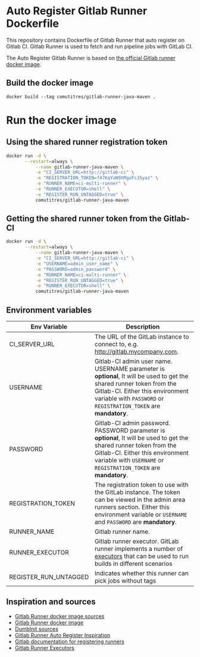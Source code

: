 # Auto Register Gitlab Runner Dockerfile
This repository contains Dockerfile of Gitlab Runner that auto register on Gitlab CI.
Gitlab Runner is used to fetch and run pipeline jobs with GitLab CI.

The Auto Register Gitlab Runner is based on [the official Gitlab runner docker image](https://hub.docker.com/r/gitlab/gitlab-runner).

## Build the docker image

`docker build --tag comutitres/gitlab-runner-java-maven .`

# Run the docker image

## Using the shared runner registration token
```bash
docker run -d \
	   --restart=always \
           --name gitlab-runner-java-maven \
           -e "CI_SERVER_URL=http://gitlab-ci" \
           -e "REGISTRATION_TOKEN=f47KqYaN9XMguFcJSyaz" \
           -e "RUNNER_NAME=ci-multi-runner" \
           -e "RUNNER_EXECUTOR=shell" \
           -e "REGISTER_RUN_UNTAGGED=true" \
           comutitres/gitlab-runner-java-maven
```

## Getting the shared runner token from the Gitlab-CI
```bash
docker run -d \
	   --restart=always \
           --name gitlab-runner-java-maven \
           -e "CI_SERVER_URL=http://gitlab-ci" \
           -e "USERNAME=admin_user_name" \
           -e "PASSWORD=admin_password" \
           -e "RUNNER_NAME=ci-multi-runner" \
           -e "REGISTER_RUN_UNTAGGED=true" \
           -e "RUNNER_EXECUTOR=shell" \
           comutitres/gitlab-runner-java-maven
```

## Environment variables

| Env Variable                                | Description        |
|---------------------------------------|-------------|
| CI_SERVER_URL                                   | The URL of the GitLab instance to connect to, e.g. http://gitlab.mycompany.com. |
| USERNAME                                   | Gitlab-CI admin user name. USERNAME parameter is **optional**, It will be used to get the shared runner token from the Gitlab-CI. Either this environment variable with `PASSWORD`  or `REGISTRATION_TOKEN` are **mandatory**.  |
| PASSWORD                                   | Gitlab-CI admin password. PASSWORD parameter is **optional**, It will be used to get the shared runner token from the Gitlab-CI. Either this environment variable with `USERNAME`  or `REGISTRATION_TOKEN` are **mandatory**. |
| REGISTRATION_TOKEN                                   | The registration token to use with the GitLab instance. The token can be viewed in the admin area runners section. Either this environment variable or `USERNAME` and `PASSWORD` are **mandatory**. |
| RUNNER_NAME                                   | Gitlab runner name. |
| RUNNER_EXECUTOR                                   | Gitlab runner executor. GitLab runner implements a number of [executors](https://docs.gitlab.com/runner/executors/) that can be used to run builds in different scenarios|
| REGISTER_RUN_UNTAGGED                                   | Indicates whether this runner can pick jobs without tags |

## Inspiration and sources
* [Gitlab Runner docker image sources](https://github.com/ayufan/gitlab-ci-multi-runner)
* [Gitlab Runner docker image](https://hub.docker.com/r/gitlab/gitlab-runner/)
* [DumbInit sources](https://github.com/Yelp/dumb-init)
* [Gitlab Runner Auto Register Inspiration](https://github.com/pcodk/gitlab-runner-auto-register)
* [Gitlab documentation for registering runners](https://docs.gitlab.com/runner/register/)
* [Gitlab Runner Executors](https://docs.gitlab.com/runner/executors/)